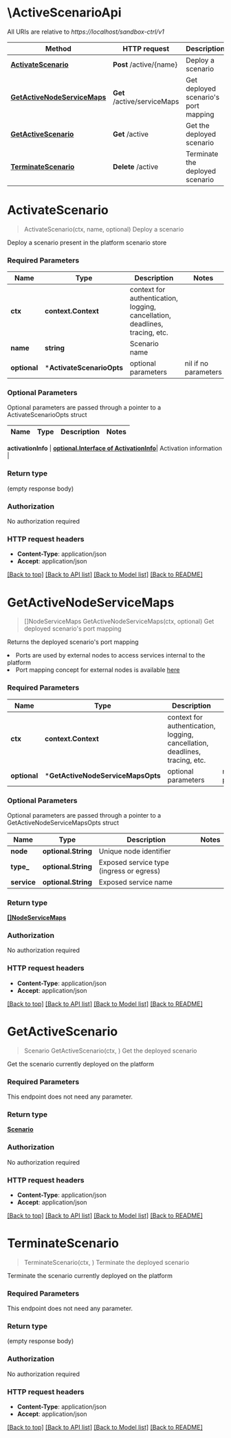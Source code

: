 # \ActiveScenarioApi

All URIs are relative to *https://localhost/sandbox-ctrl/v1*

Method | HTTP request | Description
------------- | ------------- | -------------
[**ActivateScenario**](ActiveScenarioApi.md#ActivateScenario) | **Post** /active/{name} | Deploy a scenario
[**GetActiveNodeServiceMaps**](ActiveScenarioApi.md#GetActiveNodeServiceMaps) | **Get** /active/serviceMaps | Get deployed scenario&#39;s port mapping
[**GetActiveScenario**](ActiveScenarioApi.md#GetActiveScenario) | **Get** /active | Get the deployed scenario
[**TerminateScenario**](ActiveScenarioApi.md#TerminateScenario) | **Delete** /active | Terminate the deployed scenario


# **ActivateScenario**
> ActivateScenario(ctx, name, optional)
Deploy a scenario

Deploy a scenario present in the platform scenario store

### Required Parameters

Name | Type | Description  | Notes
------------- | ------------- | ------------- | -------------
 **ctx** | **context.Context** | context for authentication, logging, cancellation, deadlines, tracing, etc.
  **name** | **string**| Scenario name | 
 **optional** | ***ActivateScenarioOpts** | optional parameters | nil if no parameters

### Optional Parameters
Optional parameters are passed through a pointer to a ActivateScenarioOpts struct

Name | Type | Description  | Notes
------------- | ------------- | ------------- | -------------

 **activationInfo** | [**optional.Interface of ActivationInfo**](ActivationInfo.md)| Activation information | 

### Return type

 (empty response body)

### Authorization

No authorization required

### HTTP request headers

 - **Content-Type**: application/json
 - **Accept**: application/json

[[Back to top]](#) [[Back to API list]](../README.md#documentation-for-api-endpoints) [[Back to Model list]](../README.md#documentation-for-models) [[Back to README]](../README.md)

# **GetActiveNodeServiceMaps**
> []NodeServiceMaps GetActiveNodeServiceMaps(ctx, optional)
Get deployed scenario's port mapping

Returns the deployed scenario's port mapping<p> <li>Ports are used by external nodes to access services internal to the platform <li>Port mapping concept for external nodes is available [here](https://github.com/InterDigitalInc/AdvantEDGE/wiki/external-ue#port-mapping)

### Required Parameters

Name | Type | Description  | Notes
------------- | ------------- | ------------- | -------------
 **ctx** | **context.Context** | context for authentication, logging, cancellation, deadlines, tracing, etc.
 **optional** | ***GetActiveNodeServiceMapsOpts** | optional parameters | nil if no parameters

### Optional Parameters
Optional parameters are passed through a pointer to a GetActiveNodeServiceMapsOpts struct

Name | Type | Description  | Notes
------------- | ------------- | ------------- | -------------
 **node** | **optional.String**| Unique node identifier | 
 **type_** | **optional.String**| Exposed service type (ingress or egress) | 
 **service** | **optional.String**| Exposed service name | 

### Return type

[**[]NodeServiceMaps**](NodeServiceMaps.md)

### Authorization

No authorization required

### HTTP request headers

 - **Content-Type**: application/json
 - **Accept**: application/json

[[Back to top]](#) [[Back to API list]](../README.md#documentation-for-api-endpoints) [[Back to Model list]](../README.md#documentation-for-models) [[Back to README]](../README.md)

# **GetActiveScenario**
> Scenario GetActiveScenario(ctx, )
Get the deployed scenario

Get the scenario currently deployed on the platform

### Required Parameters
This endpoint does not need any parameter.

### Return type

[**Scenario**](Scenario.md)

### Authorization

No authorization required

### HTTP request headers

 - **Content-Type**: application/json
 - **Accept**: application/json

[[Back to top]](#) [[Back to API list]](../README.md#documentation-for-api-endpoints) [[Back to Model list]](../README.md#documentation-for-models) [[Back to README]](../README.md)

# **TerminateScenario**
> TerminateScenario(ctx, )
Terminate the deployed scenario

Terminate the scenario currently deployed on the platform

### Required Parameters
This endpoint does not need any parameter.

### Return type

 (empty response body)

### Authorization

No authorization required

### HTTP request headers

 - **Content-Type**: application/json
 - **Accept**: application/json

[[Back to top]](#) [[Back to API list]](../README.md#documentation-for-api-endpoints) [[Back to Model list]](../README.md#documentation-for-models) [[Back to README]](../README.md)

